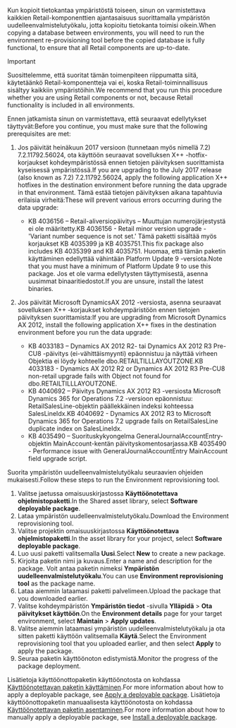 <span data-ttu-id="83bfe-101">Kun kopioit tietokantaa ympäristöstä toiseen, sinun on varmistettava kaikkien Retail-komponenttien ajantasaisuus suorittamalla ympäristön uudelleenvalmistelutyökalu, jotta kopioitu tietokanta toimisi oikein.</span><span class="sxs-lookup"><span data-stu-id="83bfe-101">When copying a database between environments, you will need to run the environment re-provisioning tool before the copied database is fully functional, to ensure that all Retail components are up-to-date.</span></span>

> [!IMPORTANT]
> <span data-ttu-id="83bfe-102">Suosittelemme, että suoritat tämän toimenpiteen riippumatta siitä, käytetäänkö Retail-komponentteja vai ei, koska Retail-toiminnallisuus sisältyy kaikkiin ympäristöihin.</span><span class="sxs-lookup"><span data-stu-id="83bfe-102">We recommend that you run this procedure whether you are using Retail components or not, because Retail functionality is included in all environments.</span></span> 

<span data-ttu-id="83bfe-103">Ennen jatkamista sinun on varmistettava, että seuraavat edellytykset täyttyvät:</span><span class="sxs-lookup"><span data-stu-id="83bfe-103">Before you continue, you must make sure that the following prerequisites are met:</span></span>
1. <span data-ttu-id="83bfe-104">Jos päivität heinäkuun 2017 versioon (tunnetaan myös nimellä 7.2) 7.2.11792.56024, ota käyttöön seuraavat sovelluksen X++ -hotfix-korjaukset kohdeympäristössä ennen tietojen päivityksen suorittamista kyseisessä ympäristössä.</span><span class="sxs-lookup"><span data-stu-id="83bfe-104">If you are upgrading to the July 2017 release (also known as 7.2) 7.2.11792.56024, apply the following application X++ hotfixes in the destination environment before running the data upgrade in that environment.</span></span> <span data-ttu-id="83bfe-105">Tämä estää tietojen päivityksen aikana tapahtuvia erilaisia virheitä:</span><span class="sxs-lookup"><span data-stu-id="83bfe-105">These will prevent various errors occurring during the data upgrade:</span></span>

    - <span data-ttu-id="83bfe-106">KB 4036156 – Retail-aliversiopäivitys – Muuttujan numerojärjestystä ei ole määritetty.</span><span class="sxs-lookup"><span data-stu-id="83bfe-106">KB 4036156 - Retail minor version upgrade - 'Variant number sequence is not set.'</span></span> <span data-ttu-id="83bfe-107">Tämä paketti sisältää myös korjaukset KB 4035399 ja KB 4035751.</span><span class="sxs-lookup"><span data-stu-id="83bfe-107">This fix package also includes KB 4035399 and KB 4035751.</span></span> <span data-ttu-id="83bfe-108">Huomaa, että tämän paketin käyttäminen edellyttää vähintään Platform Update 9 -versiota.</span><span class="sxs-lookup"><span data-stu-id="83bfe-108">Note that you must have a minimum of Platform Update 9 to use this package.</span></span> <span data-ttu-id="83bfe-109">Jos et ole varma edellytysten täyttymisestä, asenna uusimmat binaaritiedostot.</span><span class="sxs-lookup"><span data-stu-id="83bfe-109">If you are unsure, install the latest binaries.</span></span>
    
2. <span data-ttu-id="83bfe-110">Jos päivität Microsoft DynamicsAX 2012 -versiosta, asenna seuraavat sovelluksen X++ -korjaukset kohdeympäristöön ennen tietojen päivityksen suorittamista:</span><span class="sxs-lookup"><span data-stu-id="83bfe-110">If you are upgrading from Microsoft Dynamics AX 2012, install the following application X++ fixes in the destination environment before you run the data upgrade:</span></span>
    - <span data-ttu-id="83bfe-111">KB 4033183 – Dynamics AX 2012 R2- tai Dynamics AX 2012 R3 Pre-CU8 -päivitys (ei-vähittäismyynti) epäonnistuu ja näyttää virheen Objektia ei löydy kohteelle dbo.RETAILTILLLAYOUTZONE.</span><span class="sxs-lookup"><span data-stu-id="83bfe-111">KB 4033183 - Dynamics AX 2012 R2 or Dynamics AX 2012 R3 Pre-CU8 non-retail upgrade fails with Object not found for dbo.RETAILTILLLAYOUTZONE.</span></span>
    - <span data-ttu-id="83bfe-112">KB 4040692 – Päivitys Dynamics AX 2012 R3 -versiosta Microsoft Dynamics 365 for Operations 7.2 -versioon epäonnistuu: RetailSalesLine-objektin päällekkäinen indeksi kohteessa SalesLineIdx.</span><span class="sxs-lookup"><span data-stu-id="83bfe-112">KB 4040692 - Dynamics AX 2012 R3 to Microsoft Dynamics 365 for Operations 7.2 upgrade fails on RetailSalesLine duplicate index on SalesLineIdx.</span></span>
    - <span data-ttu-id="83bfe-113">KB 4035490 – Suorituskykyongelma GeneralJournalAccountEntry-objektin MainAccount-kentän päivityskomentosarjassa.</span><span class="sxs-lookup"><span data-stu-id="83bfe-113">KB 4035490 - Performance issue with GeneralJournalAccountEntry MainAccount field upgrade script.</span></span>


<span data-ttu-id="83bfe-114">Suorita ympäristön uudelleenvalmistelutyökalu seuraavien ohjeiden mukaisesti.</span><span class="sxs-lookup"><span data-stu-id="83bfe-114">Follow these steps to run the Environment reprovisioning tool.</span></span>

1. <span data-ttu-id="83bfe-115">Valitse jaetussa omaisuuskirjastossa **Käyttöönotettava ohjelmistopaketti**.</span><span class="sxs-lookup"><span data-stu-id="83bfe-115">In the Shared asset library, select **Software deployable package**.</span></span>
2. <span data-ttu-id="83bfe-116">Lataa ympäristön uudelleenvalmistelutyökalu.</span><span class="sxs-lookup"><span data-stu-id="83bfe-116">Download the Environment reprovisioning tool.</span></span>
3. <span data-ttu-id="83bfe-117">Valitse projektin omaisuuskirjastossa **Käyttöönotettava ohjelmistopaketti**.</span><span class="sxs-lookup"><span data-stu-id="83bfe-117">In the asset library for your project, select **Software deployable package**.</span></span>
4. <span data-ttu-id="83bfe-118">Luo uusi paketti valitsemalla **Uusi**.</span><span class="sxs-lookup"><span data-stu-id="83bfe-118">Select **New** to create a new package.</span></span>
5. <span data-ttu-id="83bfe-119">Kirjoita paketin nimi ja kuvaus.</span><span class="sxs-lookup"><span data-stu-id="83bfe-119">Enter a name and description for the package.</span></span> <span data-ttu-id="83bfe-120">Voit antaa paketin nimeksi **Ympäristön uudelleenvalmistelutyökalu**.</span><span class="sxs-lookup"><span data-stu-id="83bfe-120">You can use **Environment reprovisioning tool** as the package name.</span></span>
6. <span data-ttu-id="83bfe-121">Lataa aiemmin lataamasi paketti palvelimeen.</span><span class="sxs-lookup"><span data-stu-id="83bfe-121">Upload the package that you downloaded earlier.</span></span>
7. <span data-ttu-id="83bfe-122">Valitse kohdeympäristön **Ympäristön tiedot** -sivulla **Ylläpidä** > **Ota päivitykset käyttöön**.</span><span class="sxs-lookup"><span data-stu-id="83bfe-122">On the **Environment details** page for your target environment, select **Maintain** > **Apply updates**.</span></span>
8. <span data-ttu-id="83bfe-123">Valitse aiemmin lataamasi ympäristön uudelleenvalmistelutyökalu ja ota sitten paketti käyttöön valitsemalla **Käytä**.</span><span class="sxs-lookup"><span data-stu-id="83bfe-123">Select the Environment reprovisioning tool that you uploaded earlier, and then select **Apply** to apply the package.</span></span>
9. <span data-ttu-id="83bfe-124">Seuraa paketin käyttöönoton edistymistä.</span><span class="sxs-lookup"><span data-stu-id="83bfe-124">Monitor the progress of the package deployment.</span></span> 

<span data-ttu-id="83bfe-125">Lisätietoja käyttöönottopaketin käyttöönotosta on kohdassa [Käyttöönotettavan paketin käyttäminen](../deployment/create-apply-deployable-package.md).</span><span class="sxs-lookup"><span data-stu-id="83bfe-125">For more information about how to apply a deployable package, see [Apply a deployable package](../deployment/create-apply-deployable-package.md).</span></span> <span data-ttu-id="83bfe-126">Lisätietoja käyttöönottopaketin manuaalisesta käyttöönotosta on kohdassa [Käyttöönotettavan paketin asentaminen](../deployment/install-deployable-package.md).</span><span class="sxs-lookup"><span data-stu-id="83bfe-126">For more information about how to manually apply a deployable package, see [Install a deployable package](../deployment/install-deployable-package.md).</span></span>
